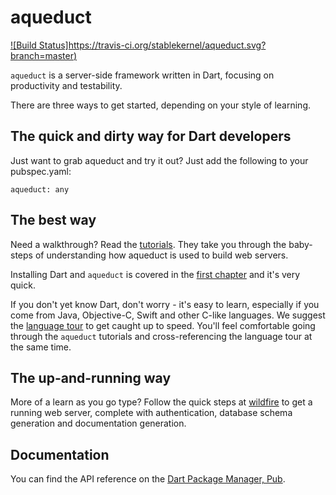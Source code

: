 # aqueduct

[![Build Status]https://travis-ci.org/stablekernel/aqueduct.svg?branch=master)](https://travis-ci.com/stablekernel/aqueduct)

`aqueduct` is a server-side framework written in Dart, focusing on productivity and testability.

There are three ways to get started, depending on your style of learning.

## The quick and dirty way for Dart developers

Just want to grab aqueduct and try it out? Just add the following to your pubspec.yaml:

```
aqueduct: any
```

## The best way

Need a walkthrough? Read the [tutorials](http://stablekernel.github.io/aqueduct/). They take you through the baby-steps of understanding how aqueduct is used to build web servers.

Installing Dart and `aqueduct` is covered in the [first chapter](http://stablekernel.github.io/aqueduct/tut/getting-started.html) and it's very quick.

If you don't yet know Dart, don't worry - it's easy to learn, especially if you come from Java, Objective-C, Swift and other C-like languages. We suggest the [language tour](https://www.dartlang.org/docs/dart-up-and-running/ch02.html) to get caught up to speed. You'll feel comfortable going through the `aqueduct` tutorials and cross-referencing the language tour at the same time.

## The up-and-running way

More of a learn as you go type? Follow the quick steps at [wildfire](https://github.com/stablekernel/wildfire) to get a running web server, complete with authentication, database schema generation and documentation generation. 

## Documentation

You can find the API reference on the [Dart Package Manager, Pub](https://pub.dartlang.org/packages/aqueduct).
